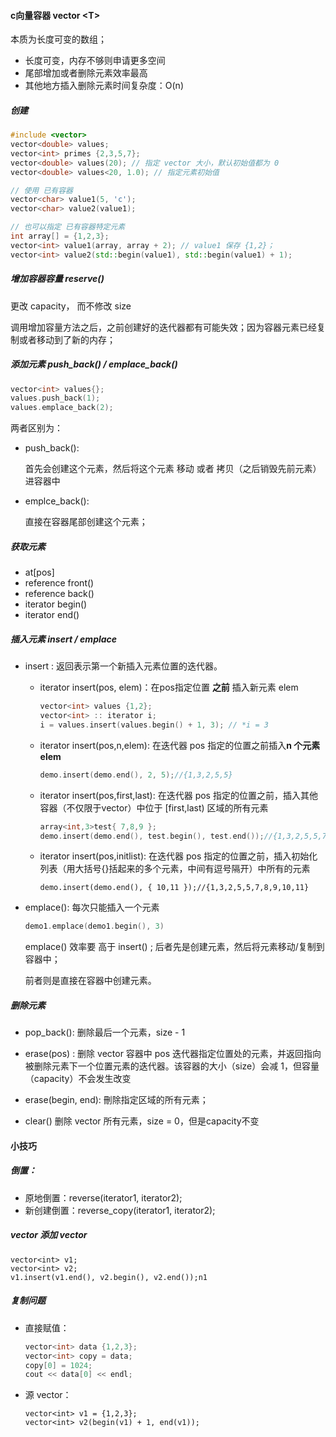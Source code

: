 #### c向量容器 vector \<T>

本质为长度可变的数组；

- 长度可变，内存不够则申请更多空间
- 尾部增加或者删除元素效率最高
- 其他地方插入删除元素时间复杂度：O(n)

##### 创建

```C++
#include <vector>
vector<double> values;
vector<int> primes {2,3,5,7};
vector<double> values(20); // 指定 vector 大小，默认初始值都为 0
vector<double> values<20, 1.0); // 指定元素初始值

// 使用 已有容器
vector<char> value1(5, 'c');
vector<char> value2(value1);

// 也可以指定 已有容器特定元素
int array[] = {1,2,3};
vector<int> value1(array, array + 2); // value1 保存 {1,2}；
vector<int> value2(std::begin(value1), std::begin(value1) + 1);
```



##### 增加容器容量 reserve()

更改 capacity， 而不修改 size

调用增加容量方法之后，之前创建好的迭代器都有可能失效；因为容器元素已经复制或者移动到了新的内存；



##### 添加元素 push_back() /  emplace_back()

```c++
vector<int> values{};
values.push_back(1);
values.emplace_back(2);
```

两者区别为：

- push_back():

    首先会创建这个元素，然后将这个元素 移动 或者 拷贝（之后销毁先前元素）进容器中

- emplce_back():

    直接在容器尾部创建这个元素；



##### 获取元素

- at[pos]
- reference front() 
- reference back()
- iterator begin()
- iterator end()



##### 插入元素 insert / emplace

- insert : 返回表示第一个新插入元素位置的迭代器。

    - iterator insert(pos, elem)：在pos指定位置 **之前** 插入新元素 elem

        ```c++
        vector<int> values {1,2};
        vector<int> :: iterator i;
        i = values.insert(values.begin() + 1, 3); // *i = 3
        ```

    - iterator insert(pos,n,elem): 在迭代器 pos 指定的位置之前插入**n 个元素 elem**

        ```c++
        demo.insert(demo.end(), 2, 5);//{1,3,2,5,5}
        ```

    - iterator insert(pos,first,last): 在迭代器 pos 指定的位置之前，插入其他容器（不仅限于vector）中位于 [first,last) 区域的所有元素

        ```c++
        array<int,3>test{ 7,8,9 };
        demo.insert(demo.end(), test.begin(), test.end());//{1,3,2,5,5,7,8,9}
        ```

    - iterator insert(pos,initlist): 在迭代器 pos 指定的位置之前，插入初始化列表（用大括号{}括起来的多个元素，中间有逗号隔开）中所有的元素

        ```
        demo.insert(demo.end(), { 10,11 });//{1,3,2,5,5,7,8,9,10,11}
        ```

        

- emplace(): 每次只能插入一个元素

    ```c++
    demo1.emplace(demo1.begin(), 3)
    ```

    emplace() 效率要 高于  insert() ; 后者先是创建元素，然后将元素移动/复制到容器中；

    前者则是直接在容器中创建元素。



##### 删除元素

- pop_back(): 删除最后一个元素，size  - 1
- erase(pos) : 删除 vector 容器中 pos 迭代器指定位置处的元素，并返回指向被删除元素下一个位置元素的迭代器。该容器的大小（size）会减 1，但容量（capacity）不会发生改变

- erase(begin, end): 刪除指定区域的所有元素；
- clear() 删除 vector 所有元素，size = 0，但是capacity不变



#### 小技巧

##### 倒置：

- 原地倒置：reverse(iterator1, iterator2);
- 新创建倒置：reverse_copy(iterator1, iterator2);





##### vector 添加 vector

```
vector<int> v1;
vector<int> v2;
v1.insert(v1.end(), v2.begin(), v2.end());n1
```



##### 复制问题

- 直接赋值：

    ```c++
    vector<int> data {1,2,3};
    vector<int> copy = data;
    copy[0] = 1024;
    cout << data[0] << endl;
    ```

- 源 vector：

    ```
    vector<int> v1 = {1,2,3};
    vector<int> v2(begin(v1) + 1, end(v1));
    ```

    